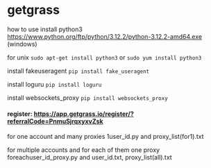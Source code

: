 # getgrass
how to use
install python3
https://www.python.org/ftp/python/3.12.2/python-3.12.2-amd64.exe (windows)

for unix ```sudo apt-get install python3``` or ```sudo yum install python3```

install fakeuseragent
```pip install fake_useragent```

install loguru
```pip install loguru```

install websockets_proxy
```pip install websockets_proxy```

#### register: https://app.getgrass.io/register/?referralCode=PnmuSjrqxyxvZsk

for one account and many proxies 1user_id.py and proxy_list(for1).txt

for multiple accounts and for each of them one proxy foreachuser_id_proxy.py and user_id.txt, proxy_list(all).txt


